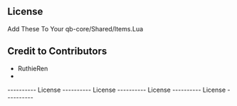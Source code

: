 ## License
Add These To Your qb-core/Shared/Items.Lua

## Credit to Contributors
 - RuthieRen
 - 


----------  License  ----------  License  ----------  License  ----------  License  ----------
```lua














```